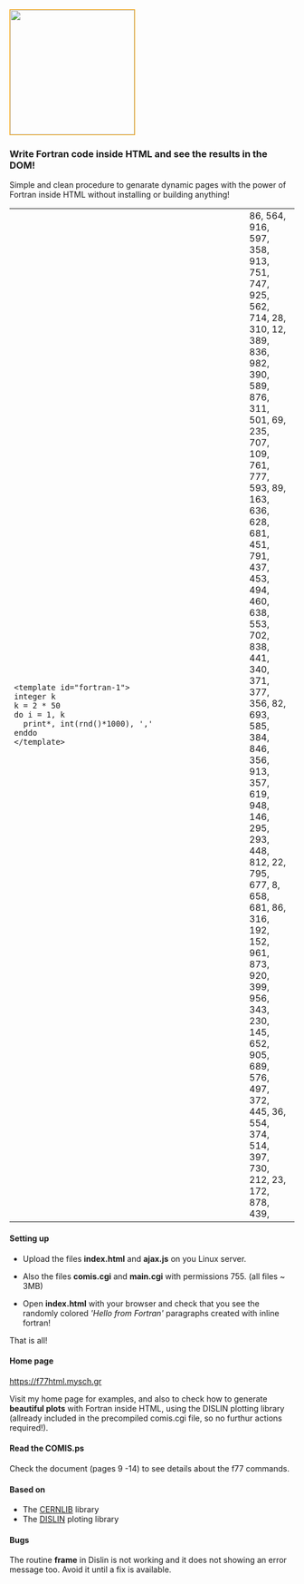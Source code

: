 <img src="https://github.com/yioryhos/f77html/blob/F77HTML/logo.png" style="width:220px;border:solid 1px orange;float:laft"/>

### Write Fortran code inside HTML and see the results in the DOM!
Simple and clean procedure to genarate dynamic pages with the power of Fortran inside HTML without installing or building anything!

<table><tr><td width="400">
<code>&lt;template id="fortran-1">  
integer k
k = 2 * 50
do i = 1, k
  print*, int(rnd()*1000), ','
enddo
&lt;/template>
</code>
</td><td>86, 564, 916, 597, 358, 913, 751, 747, 925, 562, 714, 28, 310, 12, 389, 836, 982, 390, 589, 876, 311, 501, 69, 235, 707, 109, 761, 777, 593, 89, 163, 636, 628, 681, 451, 791, 437, 453, 494, 460, 638, 553, 702, 838, 441, 340, 371, 377, 356, 82, 693, 585, 384, 846, 356, 913, 357, 619, 948, 146, 295, 293, 448, 812, 22, 795, 677, 8, 658, 681, 86, 316, 192, 152, 961, 873, 920, 399, 956, 343, 230, 145, 652, 905, 689, 576, 497, 372, 445, 36, 554, 374, 514, 397, 730, 212, 23, 172, 878, 439, </td>
</tr>
</table>



#### Setting up

- Upload the files <b>index.html</b> and <b>ajax.js</b> on you Linux server. 

- Also the files <b>comis.cgi</b> and <b>main.cgi</b> with permissions 755. (all files ~ 3MB)

- Open <b>index.html</b> with your browser and check that you see the randomly colored <em>'Hello from Fortran'</em> paragraphs created with inline fortran!
  
That is all!

#### Home page
https://f77html.mysch.gr

Visit my home page for examples, and also to check how to generate <b>beautiful plots</b> with Fortran inside HTML, using the DISLIN plotting library (allready included in the precompiled comis.cgi file, so no furthur actions required!).

#### Read the COMIS.ps
Check the document (pages 9 -14) to see details about the f77 commands.

#### Based on
- The <a href='https://paw.web.cern.ch/paw/' target="_blank">CERNLIB</a> library
- The <a href='https://www.dislin.de/' target="_blank">DISLIN</a> ploting library

#### Bugs
The routine <b>frame</b> in Dislin is not working and it does not showing an error message too. Avoid it until a fix is available.

